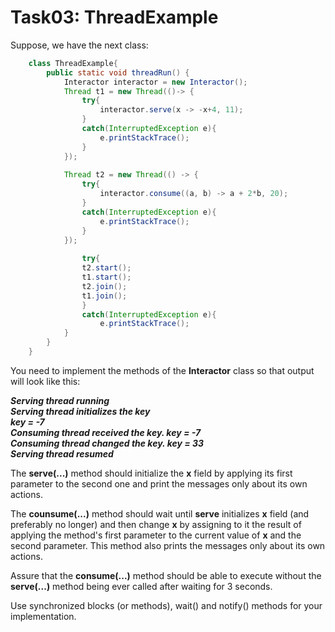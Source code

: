 # Task03: ThreadExample

Suppose, we have the next class:
```java
    class ThreadExample{
        public static void threadRun() { 
            Interactor interactor = new Interactor();     
            Thread t1 = new Thread(()-> { 
                try{ 
                    interactor.serve(x -> -x+4, 11); 
                } 
                catch(InterruptedException e){ 
                    e.printStackTrace(); 
                }
            });   
        
            Thread t2 = new Thread(() -> { 
                try{ 
                    interactor.consume((a, b) -> a + 2*b, 20); 
                } 
                catch(InterruptedException e){ 
                    e.printStackTrace(); 
                }
            });   
        
                try{
                t2.start();            
                t1.start();  
                t2.join();             
                t1.join();             
                }
                catch(InterruptedException e){ 
                    e.printStackTrace(); 
            } 
        }
    }
```
You need to implement the methods of the **Interactor** class so that output will look like this:

**_Serving thread running<br/>
Serving thread initializes the key<br/>
key = -7<br/>
Consuming thread received the key. key = -7<br/>
Consuming thread changed the key. key = 33<br/>
Serving thread resumed_**

The **serve(...)** method should initialize the **x** field by applying its first parameter to the second one and print
the messages only about its own actions.

The **counsume(...)** method should wait until **serve** initializes **x** field (and preferably no longer) and then
change **x** by assigning to it the result of applying the method's first parameter to the current value of **x** and
the second parameter. This method also prints the messages only about its own actions.

Assure that the **consume(...)** method should be able to execute without the **serve(...)** method being ever called
after waiting for 3 seconds.

Use synchronized blocks (or methods), wait() and notify() methods for your implementation.